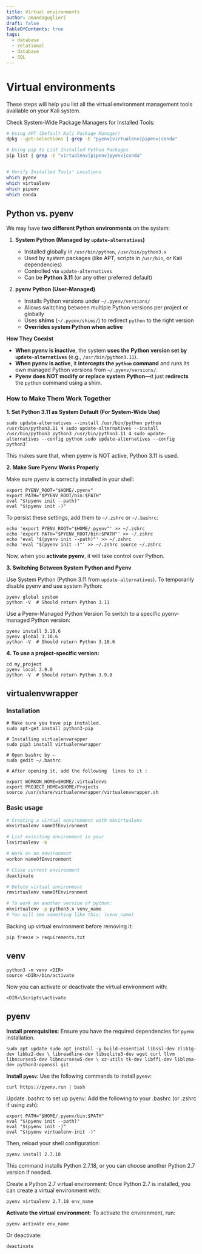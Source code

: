 ```yaml
---
title: Virtual environments
author: amandaguglieri
draft: false
TableOfContents: true
tags:
  - database
  - relational
  - database
  - SQL
---
```

# Virtual environments

These steps will help you list all the virtual environment management tools available on your Kali system. 

Check System-Wide Package Managers for Installed Tools:

```bash
# Using APT (Default Kali Package Manager)
dpkg --get-selections | grep -E "pyenv|virtualenv|pipenv|conda"

# Using pip to List Installed Python Packages
pip list | grep -E "virtualenv|pipenv|pyenv|conda"


# Verify Installed Tools' Locations
which pyenv
which virtualenv
which pipenv
which conda
```

## Python vs. pyenv


We may have **two different Python environments** on the system:

1. **System Python (Managed by `update-alternatives`)**
    
    - Installed globally in `/usr/bin/python`, `/usr/bin/python3.x`
    - Used by system packages (like APT, scripts in `/usr/bin`, or Kali dependencies)
    - Controlled via `update-alternatives`
    - Can be **Python 3.11** (or any other preferred default)

2. **pyenv Python (User-Managed)**
    
    - Installs Python versions under `~/.pyenv/versions/`
    - Allows switching between multiple Python versions per project or globally
    - Uses **shims** (`~/.pyenv/shims/`) to redirect `python` to the right version
    - **Overrides system Python when active**

**How They Coexist**

- **When pyenv is inactive**, the system **uses the Python version set by `update-alternatives`** (e.g., `/usr/bin/python3.11`).
- **When pyenv is active**, it **intercepts the `python` command** and runs its own managed Python versions from `~/.pyenv/versions/`.
- **Pyenv does NOT modify or replace system Python**—it just **redirects** the `python` command using a shim.

### How to Make Them Work Together

 **1. Set Python 3.11 as System Default (For System-Wide Use)**

```
sudo update-alternatives --install /usr/bin/python python /usr/bin/python3.11 4 sudo update-alternatives --install /usr/bin/python3 python3 /usr/bin/python3.11 4 sudo update-alternatives --config python sudo update-alternatives --config python3`
```

This makes sure that, when pyenv is NOT active, Python 3.11 is used.


**2. Make Sure Pyenv Works Properly**

Make sure pyenv is correctly installed in your shell:

```
export PYENV_ROOT="$HOME/.pyenv"
export PATH="$PYENV_ROOT/bin:$PATH"
eval "$(pyenv init --path)"
eval "$(pyenv init -)"
```

To persist these settings, add them to `~/.zshrc` or `~/.bashrc`:

```
echo 'export PYENV_ROOT="$HOME/.pyenv"' >> ~/.zshrc 
echo 'export PATH="$PYENV_ROOT/bin:$PATH"' >> ~/.zshrc 
echo 'eval "$(pyenv init --path)"' >> ~/.zshrc 
echo 'eval "$(pyenv init -)"' >> ~/.zshrc source ~/.zshrc
```

Now, when you **activate pyenv**, it will take control over Python.

**3. Switching Between System Python and Pyenv**

Use System Python (Python 3.11 from `update-alternatives`). To temporarily disable pyenv and use system Python:

```
pyenv global system
python -V  # Should return Python 3.11
```

Use a Pyenv-Managed Python Version
To switch to a specific pyenv-managed Python version:

```
pyenv install 3.10.6
pyenv global 3.10.6
python -V  # Should return Python 3.10.6
```

**4. To use a project-specific version:**

```
cd my_project
pyenv local 3.9.0
python -V  # Should return Python 3.9.0
```

## virtualenvwrapper 

### Installation

```
# Make sure you have pip installed.
sudo apt-get install python3-pip

# Installing virtualenvwrapper 
sudo pip3 install virtualenvwrapper

# Open bashrc by –
sudo gedit ~/.bashrc

# After opening it, add the following  lines to it :

export WORKON_HOME=$HOME/.virtualenvs
export PROJECT_HOME=$HOME/Projects
source /usr/share/virtualenvwrapper/virtualenvwrapper.sh
```

### Basic usage

```bash
# Creating a virtual environment with mkvirtualenv
mkvirtualenv nameOfEnvironment

# List exisiting environment in your 
lsvirtualenv -b

# Work on an environment
workon nameOfEnvironment

# Close current environment
deactivate

# Delete virtual environment
rmvirtualenv nameOfEnvironment

# To work on another version of python:
mkvirtualenv -p python3.x venv_name
# You will see something like this: (venv_name)
```


Backing up virtual environment before removing it:

```
pip freeze > requirements.txt
```


## venv

```
python3 -m venv <DIR>
source <DIR>/bin/activate
```

Now you can activate or deactivate the virtual environment with:

```
<DIR>\Scripts\activate
```


## pyenv

**Install prerequisites**: Ensure you have the required dependencies for `pyenv` installation.

```
sudo apt update sudo apt install -y build-essential libssl-dev zlib1g-dev libbz2-dev \ libreadline-dev libsqlite3-dev wget curl llvm libncurses5-dev libncursesw5-dev \ xz-utils tk-dev libffi-dev liblzma-dev python3-openssl git
```

**Install `pyenv`**: Use the following commands to install `pyenv`:

```
curl https://pyenv.run | bash
```


Update .bashrc to set up pyenv: Add the following to your .bashrc (or .zshrc if using zsh):

```
export PATH="$HOME/.pyenv/bin:$PATH"
eval "$(pyenv init --path)"
eval "$(pyenv init -)"
eval "$(pyenv virtualenv-init -)"
```

Then, reload your shell configuration:

```
pyenv install 2.7.18
```


This command installs Python 2.7.18, or you can choose another Python 2.7 version if needed.

Create a Python 2.7 virtual environment: Once Python 2.7 is installed, you can create a virtual environment with:

```
pyenv virtualenv 2.7.18 env_name
```

**Activate the virtual environment**: To activate the environment, run:

```
pyenv activate env_name
```

Or deactivate:

```
deactivate
```
